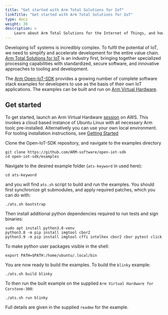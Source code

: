 ```yaml
---
title: "Get started with Arm Total Solutions for IoT"
linkTitle: "Get started with Arm Total Solutions for IoT"
type: docs
weight: 30
description: >
    Learn about Arm Total Solutions for the Internet of Things, and how to build and run the example software stacks
---
```

Developing IoT systems is incredibly complex. To fulfil the potential of IoT, we need to simplify and accelerate development for the entire value chain. [Arm Total Solutions for IoT](https://www.arm.com/solutions/iot/total-solutions-iot) is an industry first, bringing together specialized processing capabilities with standardized, secure software, and innovative approaches to tooling and development.

The [Arm Open-IoT-SDK](https://github.com/ARM-software/open-iot-sdk) provides a growing number of complete software stack examples for developers to use as the basis of their own IoT applications. The examples can be built and run on [Arm Virtual Hardware](https://avh.arm.com/).

## Get started

To get started, launch an Arm Virtual Hardware [session](https://avh.arm.com) on AWS. This invokes a cloud based instance of Ubuntu Linux with all necessary Arm toolc pre-installed. Alternatively you can use your own local environment. For tooling installation instructions, see [Getting Started](/successkits/install)

Clone the Open-IoT-SDK repository, and navigate to the examples directory
```console
git clone https://github.com/ARM-software/open-iot-sdk
cd open-iot-sdk/examples
```

Navigate to the desired example folder (`ats-keyword` in used here):
```console
cd ats-keyword
```

and you will find `ats.sh` script to build and run the examples. You should first synchronize git submodules, and apply required patches, which you can do with:
```console
./ats.sh bootstrap
```

Then install additional python dependencies required to run tests and sign binaries:
```console
sudo apt install python3.8-venv
python3.8 -m pip install imgtool cbor2
python3.9 -m pip install imgtool cffi intelhex cbor2 cbor pytest click
```

To make python user packages visible in the shell:
```console
export PATH=$PATH:/home/ubuntu/.local/bin
```

You are now ready to build the examples. To build the `blinky` example:
```console
./ats.sh build blinky
```

To then run the built example on the supplied `Arm Virtual Hardware for Corstone-300`:
```console
./ats.sh run blinky
```

Full details are given in the supplied `readme` for the example.